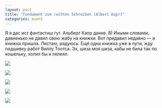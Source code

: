```yaml
---
layout: post
title: "Fundament zum rechten Schreiben (Albert Kapr)"
categories: event
---
```

Я я дас ист фантастиш гут. Альберт Капр данке. 8) Иными словами, давненько не давил свою жабу на книжки. Вот придавил недавно — и книжка пришла. Листаю, радуюсь. Ещё одна книжка уже в пути, жду подшивку работ Виллу Тоотса. Эх, шиза моя шиза, кабы не била так по кошельку, холил бы и лелеял.

![](https://pics.livejournal.com/quillcraft/pic/000tz5be)

![](https://pics.livejournal.com/quillcraft/pic/000w06d8)

![](https://pics.livejournal.com/quillcraft/pic/000w133s)

![](https://pics.livejournal.com/quillcraft/pic/000w2aw0)

![](https://pics.livejournal.com/quillcraft/pic/000w37xz)